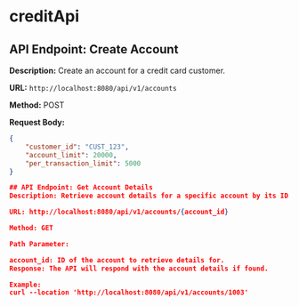 # creditApi
## API Endpoint: Create Account

**Description:** Create an account for a credit card customer.

**URL:** `http://localhost:8080/api/v1/accounts`

**Method:** POST

**Request Body:**
```json
{
    "customer_id": "CUST_123",
    "account_limit": 20000,
    "per_transaction_limit": 5000
}

## API Endpoint: Get Account Details
Description: Retrieve account details for a specific account by its ID.

URL: http://localhost:8080/api/v1/accounts/{account_id}

Method: GET

Path Parameter:

account_id: ID of the account to retrieve details for.
Response: The API will respond with the account details if found.

Example:
curl --location 'http://localhost:8080/api/v1/accounts/1003'
